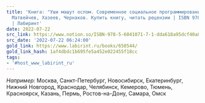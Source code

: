 ```yaml
---
title: 'Книга: "Уши машут ослом. Современное социальное программирование" - Гусев,
  Матвейчев, Хазеев, Чернаков. Купить книгу, читать рецензии | ISBN 978-5-6041071-7-1
  | Лабиринт'
date: 2022-07-22
src_link: https://www.notion.so/ISBN-978-5-6041071-7-1-dda618a95dcf40a8aa2f4cfbfce70a9e
src_date: '2022-07-22 06:24:00'
gold_link: https://www.labirint.ru/books/658544/
gold_link_hash: 1af4dbdc1b695fe5a452e022455f18cc
tags:
- '#host_www_labirint_ru'
---
```



*Например:*
Москва,
 Санкт-Петербург,
 Новосибирск,
 Екатеринбург,
 Нижний Новгород,
 Краснодар,
 Челябинск,
 Кемерово,
 Тюмень,
 Красноярск,
 Казань,
 Пермь,
 Ростов-на-Дону,
 Самара,
 Омск